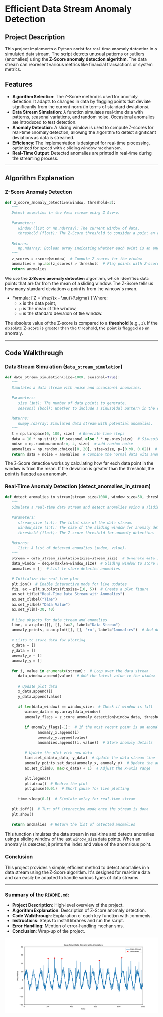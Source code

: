 # Efficient Data Stream Anomaly Detection

## Project Description
This project implements a Python script for real-time anomaly detection in a simulated data stream. The script detects unusual patterns or outliers (anomalies) using the **Z-Score anomaly detection algorithm**. The data stream can represent various metrics like financial transactions or system metrics.

## Features
- **Algorithm Selection**: The Z-Score method is used for anomaly detection. It adapts to changes in data by flagging points that deviate significantly from the current norm (in terms of standard deviations).
- **Data Stream Simulation**: A function simulates real-time data with patterns, seasonal variations, and random noise. Occasional anomalies are introduced to test detection.
- **Anomaly Detection**: A sliding window is used to compute Z-scores for real-time anomaly detection, allowing the algorithm to detect significant deviations as data is streamed.
- **Efficiency**: The implementation is designed for real-time processing, optimized for speed with a sliding window mechanism.
- **Real-Time Output**: Detected anomalies are printed in real-time during the streaming process.

---

## Algorithm Explanation

### Z-Score Anomaly Detection
```python
def z_score_anomaly_detection(window, threshold=3):
   """
   Detect anomalies in the data stream using Z-Score.
   
   Parameters:
      window (list or np.ndarray): The current window of data.
      threshold (float): The Z-Score threshold to consider a point an anomaly.
   
   Returns:
      np.ndarray: Boolean array indicating whether each point is an anomaly.
   """
   z_scores = zscore(window)  # Compute Z-scores for the window
   anomalies = np.abs(z_scores) > threshold  # Flag points with Z-score > threshold
   return anomalies
```
We use the **Z-Score anomaly detection** algorithm, which identifies data points that are far from the mean of a sliding window. The Z-Score tells us how many standard deviations a point is from the window's mean.

- Formula:
  \[
  Z = \frac{(x - \mu)}{\sigma}
  \]
  Where:
  - `x` is the data point,
  - `μ` is the mean of the window,
  - `σ` is the standard deviation of the window.

The absolute value of the Z-score is compared to a **threshold** (e.g., `3`). If the absolute Z-score is greater than the threshold, the point is flagged as an anomaly.

---

## Code Walkthrough

### Data Stream Simulation (`data_stream_simulation`)

```python
def data_stream_simulation(size=1000, seasonal=True):
   """
   Simulates a data stream with noise and occasional anomalies.
   
   Parameters:
      size (int): The number of data points to generate.
      seasonal (bool): Whether to include a sinusoidal pattern in the data.
   
   Returns:
      numpy.ndarray: Simulated data stream with potential anomalies.
   """
   t = np.linspace(0, 100, size)  # Generate time steps
   data = 10 * np.sin(t) if seasonal else 5 * np.ones(size)  # Sinusoidal or flat trend
   noise = np.random.normal(0, 2, size)  # Add random noise
   anomalies = np.random.choice([0, 20], size=size, p=[0.98, 0.02])  # 2% chance of anomalies
   return data + noise + anomalies  # Combine the normal data with anomalies
```

The Z-Score detection works by calculating how far each data point in the window is from the mean. If the deviation is greater than the threshold, the point is flagged as an anomaly.

### Real-Time Anomaly Detection (detect_anomalies_in_stream)

```python
def detect_anomalies_in_stream(stream_size=1000, window_size=50, threshold=3):
   """
   Simulate a real-time data stream and detect anomalies using a sliding window.
   
   Parameters:
      stream_size (int): The total size of the data stream.
      window_size (int): The size of the sliding window for anomaly detection.
      threshold (float): The Z-score threshold for anomaly detection.
   
   Returns:
      list: A list of detected anomalies (index, value).
   """
   stream = data_stream_simulation(size=stream_size)  # Generate data stream
   data_window = deque(maxlen=window_size)  # Sliding window to store recent data
   anomalies = []  # List to store detected anomalies
   
   # Initialize the real-time plot
   plt.ion()  # Enable interactive mode for live updates
   fig, ax = plt.subplots(figsize=(10, 5))  # Create a plot figure
   ax.set_title("Real-Time Data Stream with Anomalies")
   ax.set_xlabel("Time")
   ax.set_ylabel("Data Value")
   ax.set_ylim(-30, 40)
   
   # Line objects for data stream and anomalies
   line, = ax.plot([], [], lw=2, label="Data Stream")
   anomaly_points, = ax.plot([], [], 'ro', label="Anomalies")  # Red dots for anomalies

   # Lists to store data for plotting
   x_data = []
   y_data = []
   anomaly_x = []
   anomaly_y = []

   for i, value in enumerate(stream):  # Loop over the data stream
      data_window.append(value)  # Add the latest value to the window

      # Update plot data
      x_data.append(i)
      y_data.append(value)
      
      if len(data_window) == window_size:  # Check if window is full
         window_data = np.array(data_window)
         anomaly_flags = z_score_anomaly_detection(window_data, threshold)
         
         if anomaly_flags[-1]:  # If the most recent point is an anomaly
               anomaly_x.append(i)
               anomaly_y.append(value)
               anomalies.append((i, value))  # Store anomaly details

         # Update the plot with new data
         line.set_data(x_data, y_data)  # Update the data stream line
         anomaly_points.set_data(anomaly_x, anomaly_y)  # Update the anomaly points
         ax.set_xlim(0, max(x_data) + 1)  # Adjust the x-axis range

         plt.legend()
         plt.draw()  # Redraw the plot
         plt.pause(0.01)  # Short pause for live plotting

      time.sleep(0.1)  # Simulate delay for real-time stream

   plt.ioff()  # Turn off interactive mode once the stream is done
   plt.show()

   return anomalies  # Return the list of detected anomalies
```

This function simulates the data stream in real-time and detects anomalies using a sliding window of the last ``window_size`` data points. When an anomaly is detected, it prints the index and value of the anomalous point.

### Conclusion
This project provides a simple, efficient method to detect anomalies in a data stream using the Z-Score algorithm. It's designed for real-time data and can easily be adapted to handle various types of data streams.


---

### Summary of the `README.md`:
- **Project Description**: High-level overview of the project.
- **Algorithm Explanation**: Description of Z-Score anomaly detection.
- **Code Walkthrough**: Explanation of each key function with comments.
- **Instructions**: Steps to install libraries and run the script.
- **Error Handling**: Mention of error-handling mechanisms.
- **Conclusion**: Wrap-up of the project.

<img src="Figure_1.png" alt="Anomaly Detection" width="">